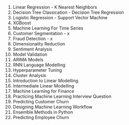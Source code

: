 1. Linear Regression - K Nearest Neighbors
2. Decision Tree Classication - Decision Tree Regression
3. Logistic Regression - Support Vector Machine
4. XGBoost
5. Machine Learning For Time Series
6. Customer Segmentation - x
7. Fraud Detection - x
8. Dimensionality Reduction
9. Sentiment Analysis
10. Model Validation
11. ARIMA Models
12. RNN Language Modelling
13. Hyperparameter Tuning
14. Cluster Analysis
15. Introduction to Linear Modelling
16. Intermediate Linear Modelling
17. Machine Learning for Finance
18. Practicing Machine Learning Interview Question
19. Predicting Customer Churn
20. Designing Machine Learning Workflow
21. Ensemble Methods in Python
22. Predicting Employee Churn
